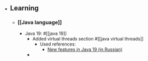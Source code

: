 - ## Learning
	- ### [[Java language]]
		- Java 19: #[[java 19]]
			- Added virtual threads section #[[java virtual threads]]
				- Used references:
					- [New features in Java 19 (in Russian)](https://habr.com/ru/post/689344/)
			-